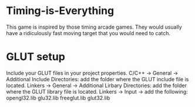 Timing-is-Everything
====================

This game is inspired by those timing arcade games. They would usually have a ridiculously fast moving target that you would need to catch.

GLUT setup
==========

Include your GLUT files in your project properties.
C/C++ -> General -> Additional Include Directories: add the folder where the GLUT include file is located.
Linkers -> General -> Additional Lirbary Directories: add the folder where the GLUT library file is located.
Linkers -> Input -> add the following:
opengl32.lib
glu32.lib
freeglut.lib
glut32.lib
